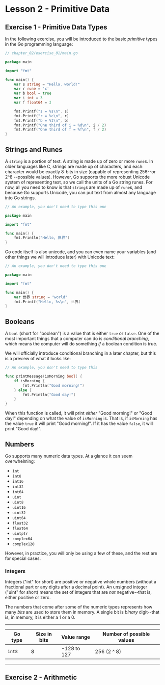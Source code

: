 # Lesson 2 - Primitive Data

## Exercise 1 - Primitive Data Types

In the following exercise, you will be introduced to the basic *primitive*
types in the Go programming language:

```go
// chapter_02/exercise_01/main.go

package main

import "fmt"

func main() {
	var s string = "Hello, world!"
	var r rune = 'c'
	var b bool = true
	var i int = 3
	var f float64 = 3

	fmt.Printf("s = %s\n", s)
	fmt.Printf("r = %c\n", r)
	fmt.Printf("b = %t\n", b)
	fmt.Printf("One third of i = %d\n", i / 2)
	fmt.Printf("One third of f = %f\n", f / 2)
}
```

## Strings and Runes

A `string` is a portion of text. A string is made up of zero or more `rune`s.
In older languages like C, strings are made up of characters, and each
character would be exactly 8-bits in size (capable of representing 256--or 2^8
--possible values). However, Go supports the more robust Unicode system of
representing text, so we call the units of a Go string runes. For now, all you
need to know is that `string`s are made up of `rune`s, and because Go supports
Unicode, you can put text from almost any language into Go strings.

```go
// An example, you don't need to type this one

package main

import "fmt"

func main() {
    fmt.Println("Hello, 世界")
}
```

Go code itself is also unicode, and you can even name your variables (and other
things we will introduce later) with Unicode text:

```go
// An example, you don't need to type this one

package main

import "fmt"

func main() {
    var 世界 string = "world"
    fmt.Printf("Hello, %s\n", 世界)
}
```

## Booleans

A `bool` (short for "boolean") is a value that is either `true` or `false`.
One of the most important things that a computer can do is *conditional
branching*, which means the computer will do something *if* a boolean
condition is true.

We will officially introduce conditional branching in a later chapter, but
this is a preview of what it looks like:

```go
// An example, you don't need to type this

func printMessage(isMorning bool) {
    if isMorning {
        fmt.Println("Good morning!")
    } else {
        fmt.Println("Good day!")
    }
}
```

When this function is called, it will print *either* "Good morning!" or "Good
day!" depending on what the value of `isMorning` is. That is, if `isMorning`
has the value `true` it will print "Good morning!". If it has the value
`false`, it will print "Good day!".

## Numbers

Go supports many numeric data types. At a glance it can seem overwhelming:

- `int`
- `int8`
- `int16`
- `int32`
- `int64`
- `uint`
- `uint8`
- `uint16`
- `uint32`
- `uint64`
- `float32`
- `float64`
- `uintptr`
- `complex64`
- `complex128`

However, in practice, you will only be using a few of these, and the rest
are for special cases.

### Integers

Integers ("int" for short) are positive or negative whole numbers (without a
fractional part or any digits after a decimal point). An unsigned integer ("uint" for short) means the set of integers that are *not* negative--that is,
either positive or zero.

The numbers that come after some of the numeric types represents how many
*bits* are used to store them in memory. A single bit is *binary* digit--that
is, in memory, it is either a 1 or a 0.

---
|Go type|Size in bits|Value range|Number of possible values|
|--|--|--|--|
|`int8`|8|-128 to 127|256 (2 ^ 8)|
---

## Exercise 2 - Arithmetic
